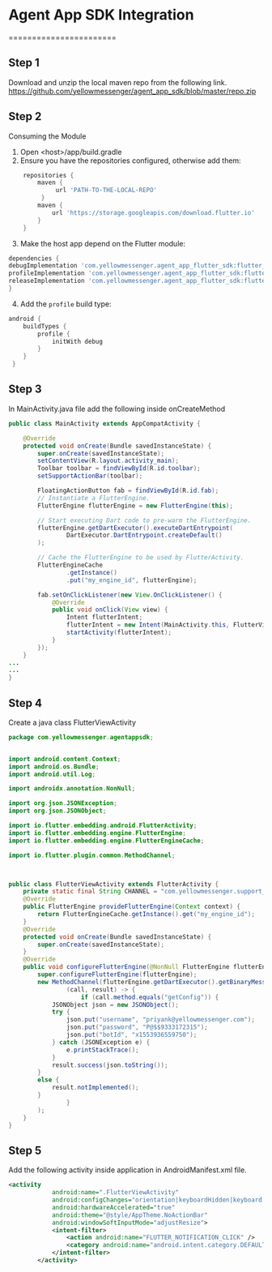 # Agent App SDK Integration 
=======================

## Step 1
Download and unzip the local maven repo from the following link.
https://github.com/yellowmessenger/agent_app_sdk/blob/master/repo.zip

## Step 2 
Consuming the Module  
1. Open \<host>/app/build.gradle 
2. Ensure you have the repositories configured, otherwise add them:   
```gradle
    repositories {        
        maven {           
    	     url 'PATH-TO-THE-LOCAL-REPO'       
         }        
        maven {            
    	    url 'https://storage.googleapis.com/download.flutter.io'        
        }      
    }
```
  
3. Make the host app depend on the Flutter module:    
``` gradle
dependencies {      
debugImplementation 'com.yellowmessenger.agent_app_flutter_sdk:flutter_debug:1.0'      
profileImplementation 'com.yellowmessenger.agent_app_flutter_sdk:flutter_profile:1.0'      
releaseImplementation 'com.yellowmessenger.agent_app_flutter_sdk:flutter_release:1.0'    
}  
```
4. Add the `profile` build type:   
``` gradle 
android {      
    buildTypes {        
        profile {          
            initWith debug        
        }     
    }   
 }
 ```

## Step 3 
In MainActivity.java file add the following inside onCreateMethod
``` java
public class MainActivity extends AppCompatActivity {

    @Override
    protected void onCreate(Bundle savedInstanceState) {
        super.onCreate(savedInstanceState);
        setContentView(R.layout.activity_main);
        Toolbar toolbar = findViewById(R.id.toolbar);
        setSupportActionBar(toolbar);

        FloatingActionButton fab = findViewById(R.id.fab);
        // Instantiate a FlutterEngine.
        FlutterEngine flutterEngine = new FlutterEngine(this);

        // Start executing Dart code to pre-warm the FlutterEngine.
        flutterEngine.getDartExecutor().executeDartEntrypoint(
                DartExecutor.DartEntrypoint.createDefault()
        );

        // Cache the FlutterEngine to be used by FlutterActivity.
        FlutterEngineCache
                .getInstance()
                .put("my_engine_id", flutterEngine);

        fab.setOnClickListener(new View.OnClickListener() {
            @Override
            public void onClick(View view) {
                Intent flutterIntent;
                flutterIntent = new Intent(MainActivity.this, FlutterViewActivity.class);
                startActivity(flutterIntent);
            }
        });
    }
...
...
}
```

## Step 4
Create a java class FlutterViewActivity
``` java
package com.yellowmessenger.agentappsdk;


import android.content.Context;
import android.os.Bundle;
import android.util.Log;

import androidx.annotation.NonNull;

import org.json.JSONException;
import org.json.JSONObject;

import io.flutter.embedding.android.FlutterActivity;
import io.flutter.embedding.engine.FlutterEngine;
import io.flutter.embedding.engine.FlutterEngineCache;

import io.flutter.plugin.common.MethodChannel;



public class FlutterViewActivity extends FlutterActivity {
    private static final String CHANNEL = "com.yellowmessenger.support_agent/data";
    @Override
    public FlutterEngine provideFlutterEngine(Context context) {
        return FlutterEngineCache.getInstance().get("my_engine_id");
    }
    @Override
    protected void onCreate(Bundle savedInstanceState) {
        super.onCreate(savedInstanceState);
    }
    @Override
    public void configureFlutterEngine(@NonNull FlutterEngine flutterEngine) {
        super.configureFlutterEngine(flutterEngine);
        new MethodChannel(flutterEngine.getDartExecutor().getBinaryMessenger(), CHANNEL).setMethodCallHandler(
                (call, result) -> {
                    if (call.method.equals("getConfig")) {
            JSONObject json = new JSONObject();
            try {
                json.put("username", "priyank@yellowmessenger.com");
                json.put("password", "P@$$9333172315");
                json.put("botId", "x1553936559750");
            } catch (JSONException e) {
                e.printStackTrace();
            }
            result.success(json.toString());
        }
        else {
            result.notImplemented();
        }
                }
        );
    }
}
```

## Step 5
Add the following activity inside application in AndroidManifest.xml file.
``` xml
<activity
            android:name=".FlutterViewActivity"
            android:configChanges="orientation|keyboardHidden|keyboard|screenSize|locale|layoutDirection|fontScale|screenLayout|density|uiMode"
            android:hardwareAccelerated="true"
            android:theme="@style/AppTheme.NoActionBar"
            android:windowSoftInputMode="adjustResize">
            <intent-filter>
                <action android:name="FLUTTER_NOTIFICATION_CLICK" />
                <category android:name="android.intent.category.DEFAULT" />
            </intent-filter>
        </activity>
```
